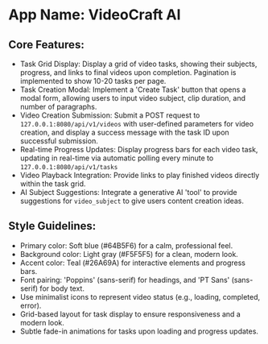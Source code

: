 # **App Name**: VideoCraft AI

## Core Features:

- Task Grid Display: Display a grid of video tasks, showing their subjects, progress, and links to final videos upon completion. Pagination is implemented to show 10-20 tasks per page.
- Task Creation Modal: Implement a 'Create Task' button that opens a modal form, allowing users to input video subject, clip duration, and number of paragraphs.
- Video Creation Submission: Submit a POST request to `127.0.0.1:8080/api/v1/videos` with user-defined parameters for video creation, and display a success message with the task ID upon successful submission.
- Real-time Progress Updates: Display progress bars for each video task, updating in real-time via automatic polling every minute to `127.0.0.1:8080/api/v1/tasks`
- Video Playback Integration: Provide links to play finished videos directly within the task grid.
- AI Subject Suggestions: Integrate a generative AI 'tool' to provide suggestions for `video_subject` to give users content creation ideas.

## Style Guidelines:

- Primary color: Soft blue (#64B5F6) for a calm, professional feel.
- Background color: Light gray (#F5F5F5) for a clean, modern look.
- Accent color: Teal (#26A69A) for interactive elements and progress bars.
- Font pairing: 'Poppins' (sans-serif) for headings, and 'PT Sans' (sans-serif) for body text.
- Use minimalist icons to represent video status (e.g., loading, completed, error).
- Grid-based layout for task display to ensure responsiveness and a modern look.
- Subtle fade-in animations for tasks upon loading and progress updates.